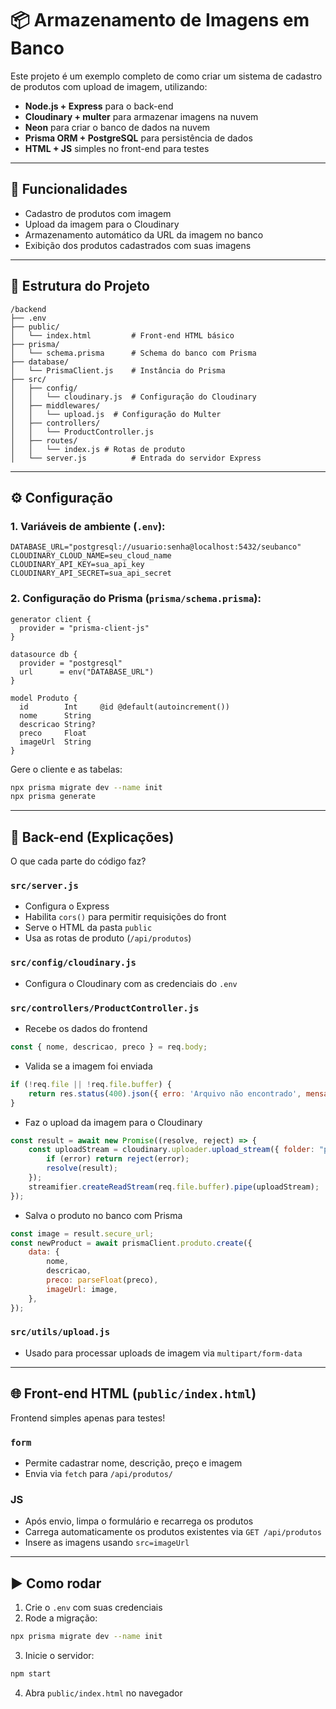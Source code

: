 # 📦 Armazenamento de Imagens em Banco

Este projeto é um exemplo completo de como criar um sistema de cadastro de produtos com upload de imagem, utilizando:

- **Node.js + Express** para o back-end
- **Cloudinary + multer** para armazenar imagens na nuvem
- **Neon** para criar o banco de dados na nuvem
- **Prisma ORM + PostgreSQL** para persistência de dados
- **HTML + JS** simples no front-end para testes

---

## 🚀 Funcionalidades

- Cadastro de produtos com imagem
- Upload da imagem para o Cloudinary
- Armazenamento automático da URL da imagem no banco
- Exibição dos produtos cadastrados com suas imagens

---

## 📁 Estrutura do Projeto

```
/backend
├── .env
├── public/
│   └── index.html         # Front-end HTML básico
├── prisma/
│   └── schema.prisma      # Schema do banco com Prisma
├── database/
│   └── PrismaClient.js    # Instância do Prisma
├── src/
│   ├── config/
│   │   └── cloudinary.js  # Configuração do Cloudinary
│   ├── middlewares/
│   │   └── upload.js  # Configuração do Multer
│   ├── controllers/
│   │   └── ProductController.js 
│   ├── routes/
│   │   └── index.js # Rotas de produto
│   └── server.js          # Entrada do servidor Express
```
---

## ⚙️ Configuração

### 1. Variáveis de ambiente (`.env`):
```env
DATABASE_URL="postgresql://usuario:senha@localhost:5432/seubanco"
CLOUDINARY_CLOUD_NAME=seu_cloud_name
CLOUDINARY_API_KEY=sua_api_key
CLOUDINARY_API_SECRET=sua_api_secret
```

### 2. Configuração do Prisma (`prisma/schema.prisma`):
```prisma
generator client {
  provider = "prisma-client-js"
}

datasource db {
  provider = "postgresql"
  url      = env("DATABASE_URL")
}

model Produto {
  id        Int     @id @default(autoincrement())
  nome      String
  descricao String?
  preco     Float
  imageUrl  String
}
```

Gere o cliente e as tabelas:
```bash
npx prisma migrate dev --name init
npx prisma generate
```

---

## 🔌 Back-end (Explicações)

O que cada parte do código faz?

### `src/server.js`
- Configura o Express
- Habilita `cors()` para permitir requisições do front
- Serve o HTML da pasta `public`
- Usa as rotas de produto (`/api/produtos`)

### `src/config/cloudinary.js`
- Configura o Cloudinary com as credenciais do `.env`

### `src/controllers/ProductController.js`
- Recebe os dados do frontend
```js
const { nome, descricao, preco } = req.body;
```

- Valida se a imagem foi enviada
```js
if (!req.file || !req.file.buffer) {
    return res.status(400).json({ erro: 'Arquivo não encontrado', mensagem: 'Nenhuma imagem foi enviada' });
}
```

- Faz o upload da imagem para o Cloudinary
```js
const result = await new Promise((resolve, reject) => {
    const uploadStream = cloudinary.uploader.upload_stream({ folder: "produtos" }, (error, result) => {
        if (error) return reject(error);
        resolve(result);
    });
    streamifier.createReadStream(req.file.buffer).pipe(uploadStream);
});
```

- Salva o produto no banco com Prisma
```js
const image = result.secure_url;
const newProduct = await prismaClient.produto.create({
    data: {
        nome,
        descricao,
        preco: parseFloat(preco),
        imageUrl: image,
    },
});
```

### `src/utils/upload.js`
- Usado para processar uploads de imagem via `multipart/form-data`

---

## 🌐 Front-end HTML (`public/index.html`)

Frontend simples apenas para testes!

### `form`
- Permite cadastrar nome, descrição, preço e imagem
- Envia via `fetch` para `/api/produtos/`

### JS
- Após envio, limpa o formulário e recarrega os produtos
- Carrega automaticamente os produtos existentes via `GET /api/produtos`
- Insere as imagens usando `src=imageUrl`

---

## ▶️ Como rodar

1. Crie o `.env` com suas credenciais
2. Rode a migração:
```bash
npx prisma migrate dev --name init
```
3. Inicie o servidor:
```bash
npm start
```
4. Abra `public/index.html` no navegador